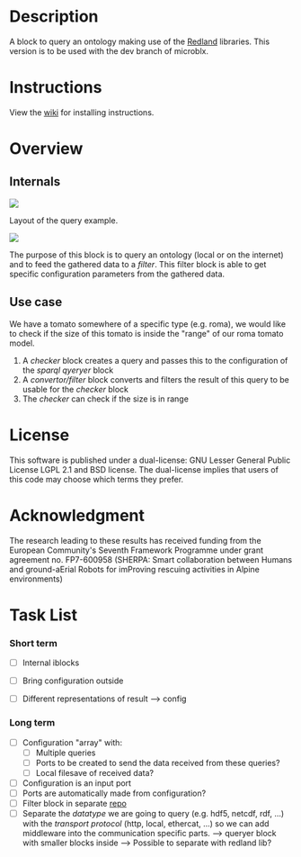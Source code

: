 Description
===========

A block to query an ontology making use of the [Redland] libraries.
This version is to be used with the dev branch of microblx.

Instructions
============

View the [wiki] for installing instructions.

Overview
========

Internals
---------

![][Blocks]

Layout of the query example.

![][ontology_schema]

The purpose of this block is to query an ontology (local or on the internet) and to feed the gathered data to a _filter_.
This filter block is able to get specific configuration parameters from the gathered data.

Use case
--------

We have a tomato somewhere of a specific type (e.g. roma), we would like to check if the size of this tomato is inside the "range" of our roma tomato model.

1. A _checker_ block creates a query and passes this to the configuration of the _sparql qyeryer_ block
2. A _convertor/filter_ block converts and filters the result of this query to be usable for the _checker_ block
3. The _checker_ can check if the size is in range

License
=======

This software is published under a dual-license: GNU Lesser General Public License LGPL 2.1 and BSD license. The dual-license implies that users of this code may choose which terms they prefer.

Acknowledgment
==============

The research leading to these results has received funding from the 
European Community's Seventh Framework Programme under grant 
agreement no. FP7-600958 (SHERPA: Smart collaboration between Humans and
ground-aErial Robots for imProving rescuing activities in Alpine
environments)

Task List
=========

### Short term

- [ ] Internal iblocks
- [ ] Bring configuration outside
- [ ] Different representations of result --> config


### Long term

- [ ] Configuration "array" with:
	- [ ] Multiple queries
	- [ ] Ports to be created to send the data received from these queries?
	- [ ] Local filesave of received data?
- [ ] Configuration is an input port
- [ ] Ports are automatically made from configuration?
- [ ] Filter block in separate [repo]
- [ ] Separate the _datatype_ we are going to query (e.g. hdf5, netcdf, rdf, ...) with the _transport protocol_ (http, local, ethercat, ...) so we can add middleware into the communication specific parts. --> queryer block with smaller blocks inside --> Possible to separate with redland lib?

[Redland]: http://www.librdf.org
[wiki]: https://www.github.com/ejans/sparql_querying/wiki
[Blocks]: figs/Blocks.png?raw=true
[ontology_schema]: figs/Ontology_Schema.png?raw=true
[repo]: https://www.github.com/ejans/filtering
